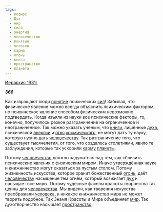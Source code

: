 ```yaml
---
tags:
  - космос
  - Дух
  - мир
  - сила
  - энергия
  - человечество
  - понятие
  - человек
  - карма
  - огонь
  - книга
  - пространство
  - планета
---
```

[Иерархия 1931г](https://127.0.0.1:4002/agni/1931)

___366___

Как извращают люди [понятие](../../../tags/#понятие) психических [сил](../../../tags/#сила)! Забывая, что физическое явление можно всегда объяснить психическим фактором, но психическое явление способом физическим невозможно подтвердить. Когда изъяли из науки все психические факторы, то, конечно, получилось резкое разграничение на ограниченное и неограниченное. Так можно указать учёным, что [книги](../../../tags/#книга), лишённые [духа](../../../tags/#Дух), психической [энергии](../../../tags/#энергия) и [огня](../../../tags/#[огонь](../../../tags/#огонь)) [космического](../../../tags/#космос), не могут дать ту науку, которую нужно дать [человечеству](../../../tags/#[человечество](../../../tags/#человечество)). Так разграничение того, что существует тысячелетия, от того, что создалось столетиями, явило те заблуждения, которые так ускорили [карму](../../../tags/#карма) [планеты](../../../tags/#планета).   

Потому [человечество](../../../tags/#человечество) должно задуматься над тем, как сблизить психические явления с физическим миром. Иначе утверждённая наука и книжничество могут оказаться за пустым столом. Потому жизненность искусства, которое хранит божественный [огонь](../../../tags/#огонь), даёт [человечеству](../../../tags/#[человечество](../../../tags/#человечество)) насыщение тем огнём, который возжигает [дух](../../../tags/#Дух) и насыщает все миры. Потому чудесные факелы красоты творчества так ценны для [человечества](../../../tags/#человечество). Мы видели, как творения искусства преображали [человека](../../../tags/#человек), и никакое книжничество мира не может творить подобное. Так Знамя Красоты и Мира объединяет [мир](../../../tags/#мир). Так духотворчество насыщает [пространство](../../../tags/#пространство).   

